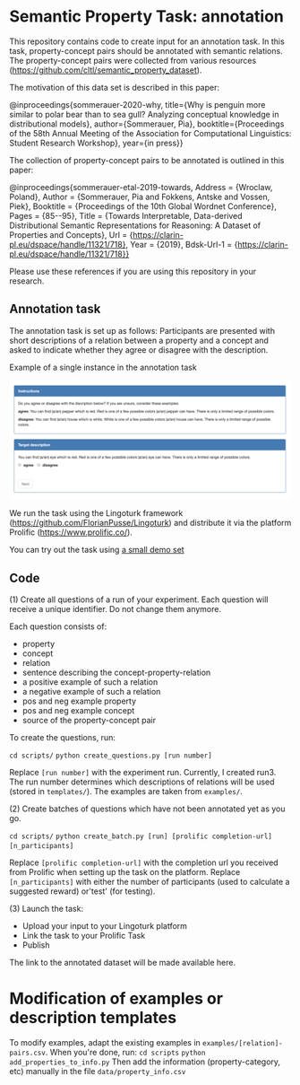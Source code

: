 # Semantic Property Task: annotation

This repository contains code to create input for an annotation task. In this task, property-concept pairs should be annotated with semantic relations. The property-concept pairs were collected from various resources (https://github.com/cltl/semantic_property_dataset).

The motivation of this data set is described in this paper:

@inproceedings{sommerauer-2020-why,
  title={Why is penguin more similar to polar bear than to sea gull? Analyzing conceptual knowledge in distributional models},
  author={Sommerauer, Pia},
  booktitle={Proceedings of the 58th Annual Meeting of the Association for Computational Linguistics: Student Research Workshop},
  year={in press}}

The collection of property-concept pairs to be annotated is outlined in this paper:

@inproceedings{sommerauer-etal-2019-towards,
	Address = {Wroclaw, Poland},
	Author = {Sommerauer, Pia and Fokkens, Antske and Vossen, Piek},
	Booktitle = {Proceedings of the 10th Global Wordnet Conference},
	Pages = {85--95},
	Title = {Towards Interpretable, Data-derived Distributional Semantic Representations for Reasoning: A Dataset of Properties and Concepts},
	Url = {https://clarin-pl.eu/dspace/handle/11321/718},
	Year = {2019},
	Bdsk-Url-1 = {https://clarin-pl.eu/dspace/handle/11321/718}}


Please use these references if you are using this repository in your research.

## Annotation task

The annotation task is set up as follows: Participants are presented with short descriptions of a relation between a property and a concept and asked to indicate whether they agree or disagree with the description.

Example of a single instance in the annotation task

![Task](images/task.png)

We run the task using the Lingoturk framework (https://github.com/FlorianPusse/Lingoturk) and distribute it via the platform Prolific (https://www.prolific.co/).

You can try out the task using [a small demo set](crowdannotation.cltl.nl/renderProlific?expId=367&partId=367&redirectUrl=)


## Code

(1) Create all questions of a run of your experiment. Each question will receive a unique identifier. Do not change them anymore.

Each question consists of:

* property
* concept
* relation
* sentence describing the concept-property-relation
* a positive example of such a relation
* a negative example of such a relation
* pos and neg example property
* pos and neg example concept
* source of the property-concept pair

To create the questions, run:

`cd scripts/`
`python create_questions.py [run number]`

Replace `[run number]` with the experiment run. Currently, I created run3. The run number determines which descriptions of relations will be used (stored in `templates/`). The examples are taken from `examples/`.

(2) Create batches of questions which have not been annotated yet as you go.

`cd scripts/`
`python create_batch.py [run] [prolific completion-url] [n_participants]`

Replace `[prolific completion-url]` with the completion url you received from Prolific when setting up the task on the platform. Replace `[n_participants]` with either the number of participants (used to calculate a suggested reward) or'test' (for testing).

(3) Launch the task:

* Upload your input to your Lingoturk platform
* Link the task to your Prolific Task
* Publish


The link to the annotated dataset will be made available here.


# Modification of examples or description templates

To modify examples, adapt the existing examples in `examples/[relation]-pairs.csv`.
When you're done, run:
`cd scripts`
`python add_properties_to_info.py`
Then add the information (property-category, etc) manually in the file `data/property_info.csv`
